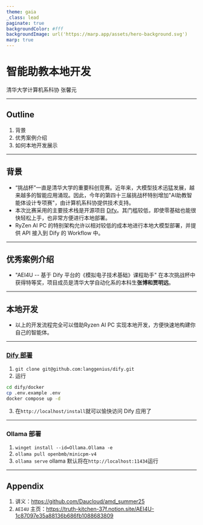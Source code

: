 ```yaml
---
theme: gaia
_class: lead
paginate: true
backgroundColor: #fff
backgroundImage: url('https://marp.app/assets/hero-background.svg')
marp: true
---
```


# 智能助教本地开发
清华大学计算机系科协 张馨元

---

## Outline
1. 背景
2. 优秀案例介绍
3. 如何本地开发展示

---

## 背景
- “挑战杯”一直是清华大学的重要科创竞赛。近年来，大模型技术迅猛发展，越来越多的智能应用涌现。因此，今年的第四十三届挑战杯特别增加"AI助教智能体设计专项赛"，由计算机系科协提供技术支持。
- 本次比赛采用的主要技术栈是开源项目 [Dify](https://dify.ai/)。其门槛较低，即使零基础也能很快轻松上手，也非常方便进行本地部署。
- RyZen AI PC 的特别架构允许以相对较低的成本地进行本地大模型部署，并提供 API 接入到 Dify 的 Workflow 中。

---

## 优秀案例介绍
- "AEI4U -- 基于 Dify 平台的《模拟电子技术基础》课程助手" 在本次挑战杯中获得特等奖，项目成员是清华大学自动化系的本科生**张博和贾明远**。

--- 
## 本地开发
- 以上的开发流程完全可以借助Ryzen AI PC 实现本地开发，方便快速地构建你自己的智能体。

---

### [Dify 部署](https://github.com/langgenius/dify/?tab=readme-ov-file#quick-start)
1. `git clone git@github.com:langgenius/dify.git`
2. 运行
```bash
cd dify/docker
cp .env.example .env
docker compose up -d
```
3. 在`http://localhost/install`就可以愉快访问 Dify 应用了

---
### Ollama 部署
1. `winget install --id=Ollama.Ollama -e`
2. `ollama pull openbmb/minicpm-v4`
3. `ollama serve`
ollama 默认将在`http://localhost:11434`运行

---
## Appendix
1. 讲义：https://github.com/Daucloud/amd_summer25
2. `AEI4U` 主页：https://truth-kitchen-37f.notion.site/AEI4U-1c87097e35a88136b686fb1088683809
